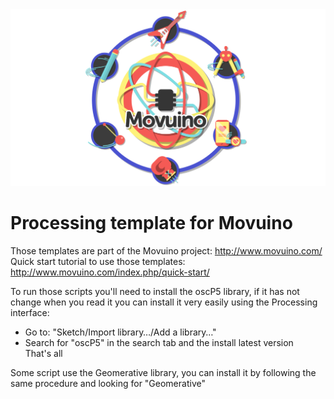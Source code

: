 <img src="https://raw.githubusercontent.com/hssnadr/Movuina_HandsON/master/Media/Home.jpg" width="600" style="float: middle;">

# Processing template for Movuino

Those templates are part of the Movuino project: http://www.movuino.com/  
Quick start tutorial to use those templates: http://www.movuino.com/index.php/quick-start/

To run those scripts you'll need to install the oscP5 library, if it has not change when you read it you can install it very easily using the Processing interface:
* Go to: "Sketch/Import library…/Add a library…"
* Search for "oscP5" in the search tab and the install latest version  
That's all

Some script use the Geomerative library, you can install it by following the same procedure and looking for "Geomerative"